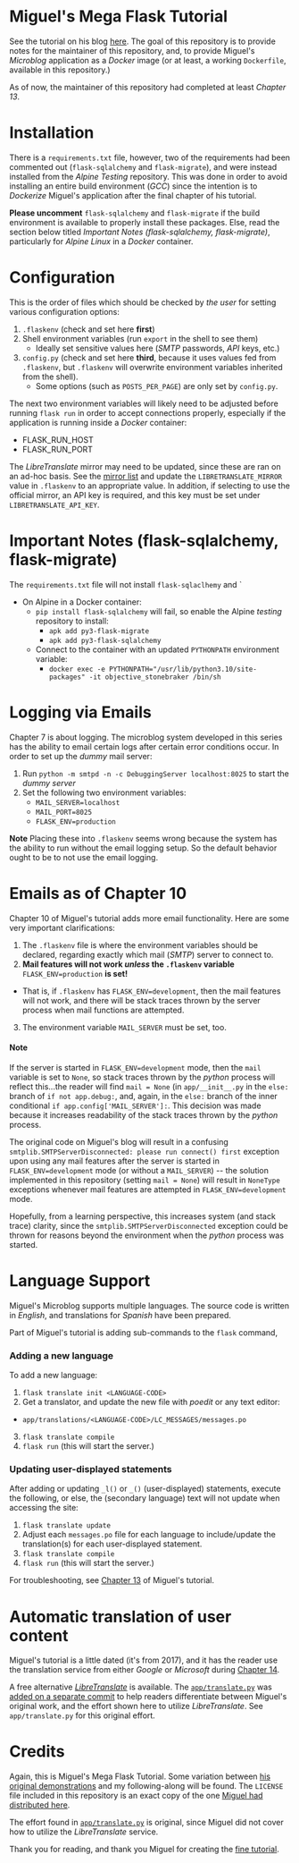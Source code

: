 # Miguel's Mega Flask Tutorial
See the tutorial on his blog [here](https://blog.miguelgrinberg.com/post/the-flask-mega-tutorial-part-i-hello-world).  The goal of this repository is to provide notes for the maintainer of this repository, and, to provide Miguel's *Microblog* application as a *Docker* image (or at least, a working `Dockerfile`, available in this repository.)

As of now, the maintainer of this repository had completed at least *Chapter 13*.

# Installation
There is a `requirements.txt` file, however, two of the requirements had been commented out (`flask-sqlalchemy` and `flask-migrate`), and were instead installed from the *Alpine* *Testing* repository.  This was done in order to avoid installing an entire build environment (*GCC*) since the intention is to *Dockerize* Miguel's application after the final chapter of his tutorial.

**Please uncomment** `flask-sqlalchemy` and `flask-migrate` if the build environment is available to properly install these packages.  Else, read the section below titled *Important Notes (flask-sqlalchemy, flask-migrate)*, particularly for *Alpine Linux* in a *Docker* container.

# Configuration
This is the order of files which should be checked by *the user* for setting various configuration options:
1. `.flaskenv` (check and set here **first**)
2. Shell environment variables (run `export` in the shell to see them)
	- Ideally set sensitive values here (*SMTP* passwords, *API* keys, etc.)
3. `config.py` (check and set here **third**, because it uses values fed from `.flaskenv`, but `.flaskenv` will overwrite environment variables inherited from the shell).
	- Some options (such as `POSTS_PER_PAGE`) are only set by `config.py`.

The next two environment variables will likely need to be adjusted before running `flask run` in order to accept connections properly, especially if the application is running inside a *Docker* container:
* FLASK_RUN_HOST
* FLASK_RUN_PORT

The *LibreTranslate* mirror may need to be updated, since these are ran on an ad-hoc basis.  See the [mirror list](https://github.com/LibreTranslate/LibreTranslate#mirrors) and update the `LIBRETRANSLATE_MIRROR` value in `.flaskenv` to an appropriate value.  In addition, if selecting to use the official mirror, an API key is required, and this key must be set under `LIBRETRANSLATE_API_KEY`.

# Important Notes (flask-sqlalchemy, flask-migrate)
The `requirements.txt` file will not install `flask-sqlaclhemy` and `
* On Alpine in a Docker container:
	* `pip install flask-sqlalchemy` will fail, so enable the Alpine *testing* repository to install:
		* `apk add py3-flask-migrate`
		* `apk add py3-flask-sqlalchemy`
	* Connect to the container with an updated `PYTHONPATH` environment variable:
		* `docker exec -e PYTHONPATH="/usr/lib/python3.10/site-packages" -it objective_stonebraker /bin/sh`

# Logging via Emails
Chapter 7 is about logging.  The microblog system developed in this series has the ability to email certain logs after certain error conditions occur. In order to set up the *dummy* mail server:

1. Run `python -m smtpd -n -c DebuggingServer localhost:8025` to start the *dummy server*
2. Set the following two environment variables:
	- `MAIL_SERVER=localhost`
	- `MAIL_PORT=8025`
	- `FLASK_ENV=production`

**Note** Placing these into `.flaskenv` seems wrong because the system has the ability to run without the email logging setup.  So the default behavior ought to be to not use the email logging.

# Emails as of Chapter 10
Chapter 10 of Miguel's tutorial adds more email functionality.  Here are some very important clarifications:

1. The `.flaskenv` file is where the environment variables should be declared, regarding exactly which mail (*SMTP*) server to connect to.
2. **Mail features will not work ***unless*** the `.flaskenv` variable** `FLASK_ENV=production` **is set!**
- That is, if `.flaskenv` has `FLASK_ENV=development`, then the mail features will not work, and there will be stack traces thrown by the server process when mail functions are attempted. 
3. The environment variable `MAIL_SERVER` must be set, too.

#### Note
 If the server is started in `FLASK_ENV=development` mode, then the `mail` variable is set to `None`, so stack traces thrown by the *python* process will reflect this...the reader will find `mail = None` (in `app/__init__.py` in the `else:` branch of `if not app.debug:`, and, again, in the `else:` branch of the inner conditional `if app.config['MAIL_SERVER']:`.  This decision was made because it increases readability of the stack traces thrown by the *python* process. 

The original code on Miguel's blog will result in a confusing `smtplib.SMTPServerDisconnected: please run connect() first` exception upon using any mail features after the server is started in `FLASK_ENV=development` mode (or without a `MAIL_SERVER`) -- the solution implemented in this repository (setting `mail = None`) will result in `NoneType` exceptions whenever mail features are attempted in `FLASK_ENV=development` mode.  

Hopefully, from a learning perspective, this increases system (and stack trace) clarity, since the `smtplib.SMTPServerDisconnected` exception could be thrown for reasons beyond the environment when the *python* process was started.  

# Language Support
Miguel's Microblog supports multiple languages.  The source code is written in *English*, and translations for *Spanish* have been prepared. 

Part of Miguel's tutorial is adding sub-commands to the `flask` command, 

### Adding a new language
To add a new language:
1. `flask translate init <LANGUAGE-CODE>`
2. Get a translator, and update the new file with *poedit* or any text editor:
- `app/translations/<LANGUAGE-CODE>/LC_MESSAGES/messages.po`
3. `flask translate compile`
4. `flask run` (this will start the server.)

### Updating user-displayed statements
After adding or updating `_l()` or `_()` (user-displayed) statements, execute the following, or else, the (secondary language) text will not update when accessing the site:
1. `flask translate update`
2. Adjust each `messages.po` file for each language to include/update the translation(s) for each user-displayed statement.
3. `flask translate compile`
4. `flask run` (this will start the server.)

For troubleshooting, see [Chapter 13](https://blog.miguelgrinberg.com/post/the-flask-mega-tutorial-part-xiii-i18n-and-l10n) of Miguel's tutorial.

# Automatic translation of user content
Miguel's tutorial is a little dated (it's from 2017), and it has the reader use the translation service from either *Google* or *Microsoft* during [Chapter 14](https://blog.miguelgrinberg.com/post/the-flask-mega-tutorial-part-xiv-ajax).  

A free alternative [*LibreTranslate*](https://libretranslate.com/) is available.  The [`app/translate.py`](https://github.com/ultasun/miguel_mega_flask/blob/master/app/translate.py) was [added on a separate commit](https://github.com/ultasun/miguel_mega_flask/commit/84f92299301743c7f827cdbd221a3e5f2c8a24ff) to help readers differentiate between Miguel's original work, and the effort shown here to utilize *LibreTranslate*.  See `app/translate.py` for this original effort.

# Credits
Again, this is Miguel's Mega Flask Tutorial.  Some variation between [his original demonstrations](https://github.com/miguelgrinberg/microblog) and my following-along will be found.  The `LICENSE` file included in this repository is an exact copy of the one [Miguel had distributed here](https://raw.githubusercontent.com/miguelgrinberg/microblog/v0.13/LICENSE).

The effort found in [`app/translate.py`](https://github.com/ultasun/miguel_mega_flask/blob/master/app/translate.py) is original, since Miguel did not cover how to utilize the *LibreTranslate* service.

Thank you for reading, and thank you Miguel for creating the [fine tutorial](https://blog.miguelgrinberg.com/post/the-flask-mega-tutorial-part-i-hello-world). 


